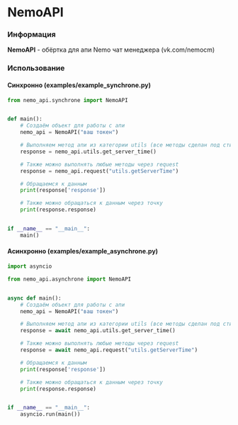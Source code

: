 # NemoAPI
### Информация
**NemoAPI** - обёртка для апи Nemo чат менеджера (vk.com/nemocm)
### Использование
#### Синхронно (examples/example_synchrone.py)
```python
from nemo_api.synchrone import NemoAPI


def main():
    # Создаём объект для работы с апи
    nemo_api = NemoAPI("ваш токен")

    # Выполняем метод апи из категории utils (все методы сделан под стиль python acc.getInfo -> acc.get_info)
    response = nemo_api.utils.get_server_time()

    # Также можно выполнять любые методы через request
    response = nemo_api.request("utils.getServerTime")

    # Обращаемся к данным
    print(response['response'])

    # Также можно обращаться к данным через точку
    print(response.response)


if __name__ == "__main__":
    main()
```
#### Асинхронно (examples/example_asynchrone.py)
```python
import asyncio

from nemo_api.asynchrone import NemoAPI


async def main():
    # Создаём объект для работы с апи
    nemo_api = NemoAPI("ваш токен")

    # Выполняем метод апи из категории utils (все методы сделан под стиль python acc.getInfo -> acc.get_info)
    response = await nemo_api.utils.get_server_time()

    # Также можно выполнять любые методы через request
    response = await nemo_api.request("utils.getServerTime")

    # Обращаемся к данным
    print(response['response'])

    # Также можно обращаться к данным через точку
    print(response.response)


if __name__ == "__main__":
    asyncio.run(main())
```
